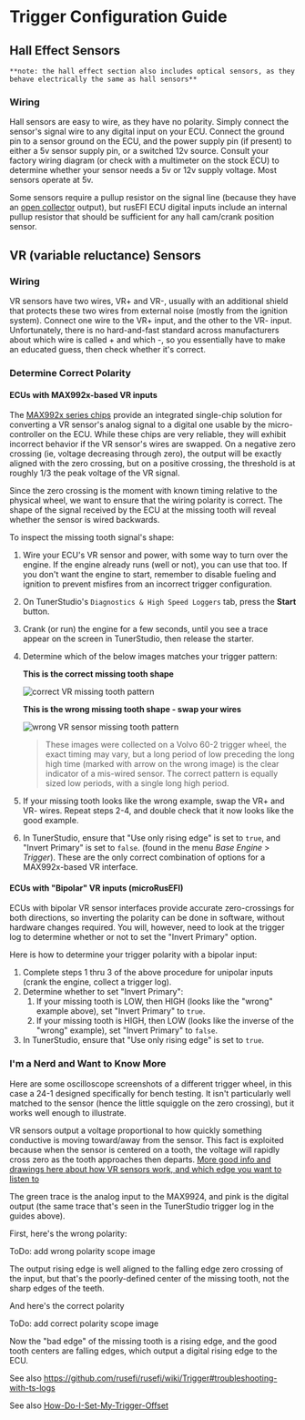 # Trigger Configuration Guide

## Hall Effect Sensors

    **note: the hall effect section also includes optical sensors, as they behave electrically the same as hall sensors**

### Wiring

Hall sensors are easy to wire, as they have no polarity.  Simply connect the sensor's signal wire to any digital input on your ECU.  Connect the ground pin to a sensor ground on the ECU, and the power supply pin (if present) to either a 5v sensor supply pin, or a switched 12v source.  Consult your factory wiring diagram (or check with a multimeter on the stock ECU) to determine whether your sensor needs a 5v or 12v supply voltage.  Most sensors operate at 5v.

Some sensors require a pullup resistor on the signal line (because they have an [open collector](https://en.wikipedia.org/wiki/Open_collector) output), but rusEFI ECU digital inputs include an internal pullup resistor that should be sufficient for any hall cam/crank position sensor.

## VR (variable reluctance) Sensors

### Wiring

VR sensors have two wires, VR+ and VR-, usually with an additional shield that protects these two wires from external noise (mostly from the ignition system).  Connect one wire to the VR+ input, and the other to the VR- input.  Unfortunately, there is no hard-and-fast standard across manufacturers about which wire is called + and which -, so you essentially have to make an educated guess, then check whether it's correct.

### Determine Correct Polarity

#### ECUs with MAX992x-based VR inputs

The [MAX992x series chips](https://www.maximintegrated.com/en/products/interface/sensor-interface/MAX9924.html) provide an integrated single-chip solution for converting a VR sensor's analog signal to a digital one usable by the micro-controller on the ECU.  While these chips are very reliable, they will exhibit incorrect behavior if the VR sensor's wires are swapped.  On a negative zero crossing (ie, voltage decreasing through zero), the output will be exactly aligned with the zero crossing, but on a positive crossing, the threshold is at roughly 1/3 the peak voltage of the VR signal.

Since the zero crossing is the moment with known timing relative to the physical wheel, we want to ensure that the wiring polarity is correct.  The shape of the signal received by the ECU at the missing tooth will reveal whether the sensor is wired backwards.

To inspect the missing tooth signal's shape:

1. Wire your ECU's VR sensor and power, with some way to turn over the engine.  If the engine already runs (well or not), you can use that too.  If you don't want the engine to start, remember to disable fueling and ignition to prevent misfires from an incorrect trigger configuration.
2. On TunerStudio's `Diagnostics & High Speed Loggers` tab, press the **Start** button.
3. Crank (or run) the engine for a few seconds, until you see a trace appear on the screen in TunerStudio, then release the starter.
4. Determine which of the below images matches your trigger pattern:

   **This is the correct missing tooth shape**

   ![correct VR missing tooth pattern](Images/trigger_VR_sensor_correct_polarity.png)

   **This is the wrong missing tooth shape - swap your wires**

   ![wrong VR sensor missing tooth pattern](Images/trigger_VR_sensor_wrong_polarity.png)

   > These images were collected on a Volvo 60-2 trigger wheel, the exact timing may vary, but a long period of low preceding the long high time (marked with arrow on the wrong image) is the clear indicator of a mis-wired sensor.  The correct pattern is equally sized low periods, with a single long high period.

5. If your missing tooth looks like the wrong example, swap the VR+ and VR- wires.  Repeat steps 2-4, and double check that it now looks like the good example.
6. In TunerStudio, ensure that "Use only rising edge" is set to `true`, and "Invert Primary" is set to `false`. (found in the menu *Base Engine* > *Trigger*).  These are the only correct combination of options for a MAX992x-based VR interface.

#### ECUs with "Bipolar" VR inputs (microRusEFI)

ECUs with bipolar VR sensor interfaces provide accurate zero-crossings for both directions, so inverting the polarity can be done in software, without hardware changes required.  You will, however, need to look at the trigger log to determine whether or not to set the "Invert Primary" option.

Here is how to determine your trigger polarity with a bipolar input:

1. Complete steps 1 thru 3 of the above procedure for unipolar inputs (crank the engine, collect a trigger log).
2. Determine whether to set "Invert Primary":
    1. If your missing tooth is LOW, then HIGH (looks like the "wrong" example above), set "Invert Primary" to `true`.
    2. If your missing tooth is HIGH, then LOW (looks like the inverse of the "wrong" example), set "Invert Primary" to `false`.
3. In TunerStudio, ensure that "Use only rising edge" is set to `true`.

### I'm a Nerd and Want to Know More

Here are some oscilloscope screenshots of a different trigger wheel, in this case a 24-1 designed specifically for bench testing.  It isn't particularly well matched to the sensor (hence the little squiggle on the zero crossing), but it works well enough to illustrate.

VR sensors output a voltage proportional to how quickly something conductive is moving toward/away from the sensor.  This fact is exploited because when the sensor is centered on a tooth, the voltage will rapidly cross zero as the tooth approaches then departs.  [More good info and drawings here about how VR sensors work, and which edge you want to listen to](http://mcs.woodward.com/content/motohawk/Documentation/MotoHawk2015bSP0/HTML/MotoHawk_topics/VRInterfacing.html)

The green trace is the analog input to the MAX9924, and pink is the digital output (the same trace that's seen in the TunerStudio trigger log in the guides above).

First, here's the wrong polarity:

ToDo: add wrong polarity scope image

The output rising edge is well aligned to the falling edge zero crossing of the input, but that's the poorly-defined center of the missing tooth, not the sharp edges of the teeth.

And here's the correct polarity

ToDo: add correct polarity scope image

Now the "bad edge" of the missing tooth is a rising edge, and the good tooth centers are falling edges, which output a digital rising edge to the ECU.

See also https://github.com/rusefi/rusefi/wiki/Trigger#troubleshooting-with-ts-logs

See also [How-Do-I-Set-My-Trigger-Offset](How-Do-I-Set-My-Trigger-Offset)
